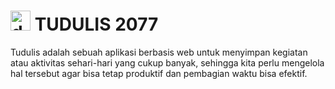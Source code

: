 # <img src="https://raw.githubusercontent.com/balajargithup/tudulis/main/tudulis_dark.svg" alt="drawing" width="32"/> TUDULIS 2077

Tudulis adalah sebuah aplikasi berbasis web untuk menyimpan kegiatan atau aktivitas sehari-hari yang cukup banyak, sehingga kita perlu mengelola hal tersebut agar bisa tetap produktif dan pembagian waktu bisa efektif.
